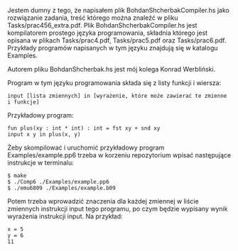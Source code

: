 
Jestem dumny z tego, że napisałem plik BohdanShcherbakCompiler.hs jako rozwiązanie zadania, treść którego można znaleźć w pliku Tasks/prac456_extra.pdf. Plik BohdanShcherbakCompiler.hs jest kompilatorem prostego języka programowania, składnia którego jest opisana w plikach Tasks/prac4.pdf, Tasks/prac5.pdf oraz Tasks/prac6.pdf. Przykłady programów napisanych w tym języku znajdują się w katalogu Examples.

Autorem pliku BohdanShcherbak.hs jest mój kolega Konrad Werbliński.

Program w tym języku programowania składa się z listy funkcji i wiersza:
```
input [lista zmiennych] in [wyrażenie, które może zawierać te zmienne i funkcje]
```
Przykładowy program:
```
fun plus(xy : int * int) : int = fst xy + snd xy 
input x y in plus(x, y)
```
Żeby skompilować i uruchomić przykładowy program Examples/example.pp6 trzeba w korzeniu repozytorium wpisać następujące instrukcje w terminalu:
```
$ make
$ ./Comp6 ./Examples/example.pp6
$ ./emu6809 ./Examples/example.b09
```
Potem trzeba wprowadzić znaczenia dla każdej zmiennej w liście zmiennych instrukcji input tego programu, po czym będzie wypisany wynik wyrażenia instrukcji input. Na przykład:
```
x = 5
y = 6
11
```
